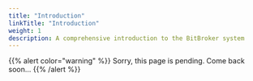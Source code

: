 ```yaml
---
title: "Introduction"
linkTitle: "Introduction"
weight: 1
description: A comprehensive introduction to the BitBroker system
---
```


{{% alert color="warning" %}}
Sorry, this page is pending. Come back soon...
{{% /alert %}}
